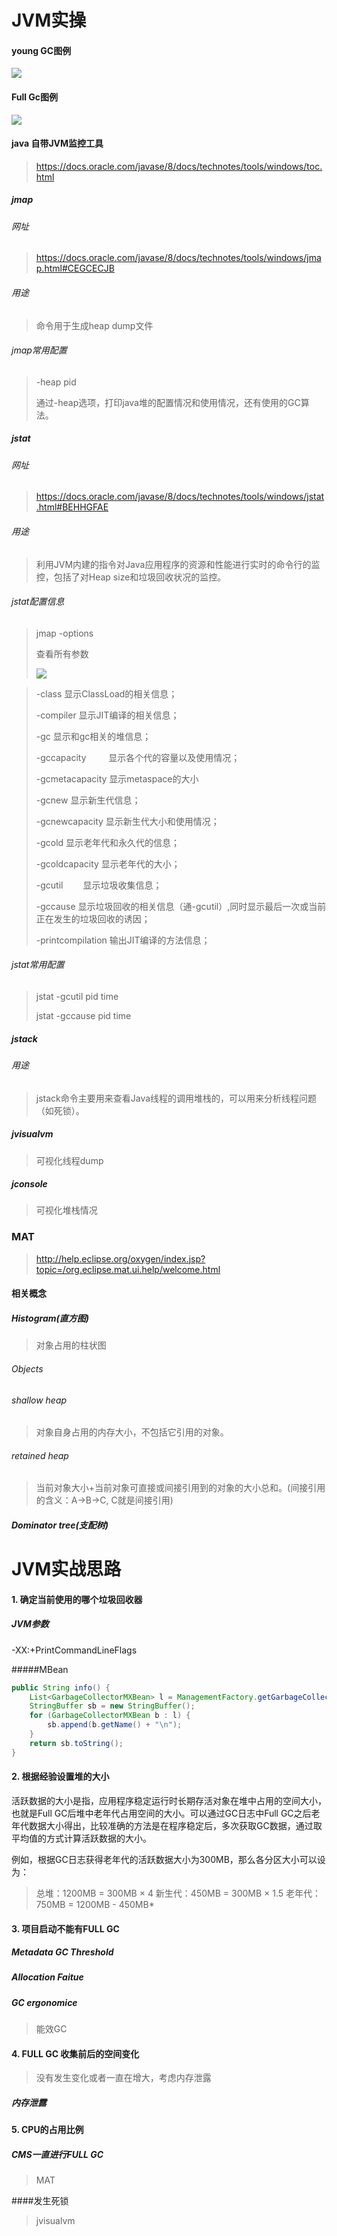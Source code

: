 # JVM实操

#### young GC图例

![](image/001.png)

#### Full Gc图例

![](image/002.png)



#### java 自带JVM监控工具

> https://docs.oracle.com/javase/8/docs/technotes/tools/windows/toc.html

##### jmap

###### 网址

> https://docs.oracle.com/javase/8/docs/technotes/tools/windows/jmap.html#CEGCECJB

###### 用途

> 命令用于生成heap dump文件

###### jmap常用配置

> -heap pid
>
> 通过-heap选项，打印java堆的配置情况和使用情况，还有使用的GC算法。

##### jstat

###### 网址

> https://docs.oracle.com/javase/8/docs/technotes/tools/windows/jstat.html#BEHHGFAE

###### 用途

> 利用JVM内建的指令对Java应用程序的资源和性能进行实时的命令行的监控，包括了对Heap size和垃圾回收状况的监控。

###### jstat配置信息

> jmap -options
>
> 查看所有参数
>
> ![](image/003.png)



> -class                 显示ClassLoad的相关信息；
>
> -compiler           显示JIT编译的相关信息；
>
> -gc                     显示和gc相关的堆信息；
>
> -gccapacity 　　  显示各个代的容量以及使用情况；
>
> -gcmetacapacity 显示metaspace的大小
>
> -gcnew               显示新生代信息；
>
> -gcnewcapacity  显示新生代大小和使用情况；
>
> -gcold                 显示老年代和永久代的信息；
>
> -gcoldcapacity    显示老年代的大小；
>
> -gcutil　　           显示垃圾收集信息；
>
> -gccause             显示垃圾回收的相关信息（通-gcutil）,同时显示最后一次或当前正在发生的垃圾回收的诱因；
>
> -printcompilation 输出JIT编译的方法信息；

###### jstat常用配置

> jstat -gcutil pid time
>
> jstat -gccause pid time



##### jstack

###### 用途

>  jstack命令主要用来查看Java线程的调用堆栈的，可以用来分析线程问题（如死锁）。



##### jvisualvm

> 可视化线程dump



##### jconsole

> 可视化堆栈情况



### MAT

> http://help.eclipse.org/oxygen/index.jsp?topic=/org.eclipse.mat.ui.help/welcome.html

#### 相关概念

##### Histogram(直方图)

> 对象占用的柱状图

###### Objects

###### shallow heap

> 对象自身占用的内存大小，不包括它引用的对象。 

###### retained heap

>  当前对象大小+当前对象可直接或间接引用到的对象的大小总和。(间接引用的含义：A->B->C, C就是间接引用) 

##### Dominator tree(支配树)



# JVM实战思路

#### 1. 确定当前使用的哪个垃圾回收器

##### JVM参数

-XX:+PrintCommandLineFlags

#####MBean

```java
public String info() {
    List<GarbageCollectorMXBean> l = ManagementFactory.getGarbageCollectorMXBeans();
    StringBuffer sb = new StringBuffer();
    for (GarbageCollectorMXBean b : l) {
        sb.append(b.getName() + "\n");
    }
    return sb.toString();
}
```





#### 2. 根据经验设置堆的大小

活跃数据的大小是指，应用程序稳定运行时长期存活对象在堆中占用的空间大小，也就是Full GC后堆中老年代占用空间的大小。可以通过GC日志中Full GC之后老年代数据大小得出，比较准确的方法是在程序稳定后，多次获取GC数据，通过取平均值的方式计算活跃数据的大小。

例如，根据GC日志获得老年代的活跃数据大小为300MB，那么各分区大小可以设为：

> 总堆：1200MB = 300MB × 4
> 新生代：450MB = 300MB × 1.5
> 老年代： 750MB = 1200MB - 450MB*



#### 3. 项目启动不能有FULL GC 

##### Metadata GC Threshold

##### Allocation Faitue

##### GC ergonomice

> 能效GC



#### 4. FULL GC 收集前后的空间变化

> 没有发生变化或者一直在增大，考虑内存泄露

##### 内存泄露



#### 5. CPU的占用比例

##### CMS一直进行FULL GC

> MAT

####发生死锁

> jvisualvm













